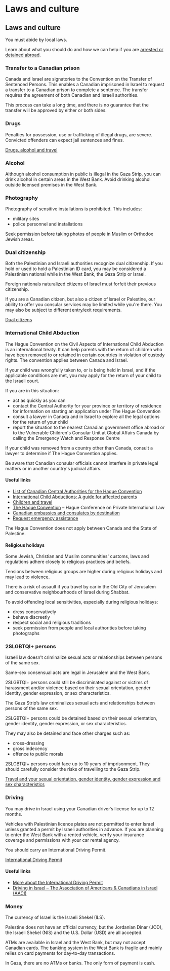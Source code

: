 # Laws and culture

## Laws and culture

You must abide by local laws.

Learn about what you should do and how we can help if you are [arrested or detained abroad](http://travel.gc.ca/assistance/emergency-info/arrest-detention).

### Transfer to a Canadian prison

Canada and Israel are signatories to the Convention on the Transfer of Sentenced Persons. This enables a Canadian imprisoned in Israel to request a transfer to a Canadian prison to complete a sentence. The transfer requires the agreement of both Canadian and Israeli authorities.

This process can take a long time, and there is no guarantee that the transfer will be approved by either or both sides.

### Drugs

Penalties for possession, use or trafficking of illegal drugs, are severe. Convicted offenders can expect jail sentences and fines.

[Drugs, alcohol and travel](https://travel.gc.ca/travelling/health-safety/drugs)

### Alcohol

Although alcohol consumption in public is illegal in the Gaza Strip, you can drink alcohol in certain areas in the West Bank. Avoid drinking alcohol outside licensed premises in the West Bank.

### Photography

Photography of sensitive installations is prohibited. This includes:

* military sites
* police personnel and installations

Seek permission before taking photos of people in Muslim or Orthodox Jewish areas.

### Dual citizenship

Both the Palestinian and Israeli authorities recognize dual citizenship. If you hold or used to hold a Palestinian ID card, you may be considered a Palestinian national while in the West Bank, the Gaza Strip or Israel.

Foreign nationals naturalized citizens of Israel must forfeit their previous citizenship.

If you are a Canadian citizen, but also a citizen of Israel or Palestine, our ability to offer you consular services may be limited while you're there. You may also be subject to different entry/exit requirements.

[Dual citizens](https://travel.gc.ca/travelling/documents/dual-citizenship?_ga=2.221570712.1604988387.1722891959-1748139045.1691506137)

### International Child Abduction

The Hague Convention on the Civil Aspects of International Child Abduction is an international treaty. It can help parents with the return of children who have been removed to or retained in certain countries in violation of custody rights. The convention applies between Canada and Israel.

If your child was wrongfully taken to, or is being held in Israel, and if the applicable conditions are met, you may apply for the return of your child to the Israeli court.

If you are in this situation:

* act as quickly as you can
* contact the Central Authority for your province or territory of residence for information on starting an application under The Hague Convention
* consult a lawyer in Canada and in Israel to explore all the legal options for the return of your child
* report the situation to the nearest Canadian government office abroad or to the Vulnerable Children's Consular Unit at Global Affairs Canada by calling the Emergency Watch and Response Centre

If your child was removed from a country other than Canada, consult a lawyer to determine if The Hague Convention applies.

Be aware that Canadian consular officials cannot interfere in private legal matters or in another country's judicial affairs.

#### Useful links

* [List of Canadian Central Authorities for the Hague Convention](https://www.hcch.net/en/states/authorities/details3/?aid=75)
* [International Child Abductions: A guide for affected parents](https://travel.gc.ca/travelling/publications/international-child-abductions)
* [Children and travel](https://travel.gc.ca/travelling/children)
* [The Hague Convention](https://www.hcch.net/en/instruments/conventions/full-text/?cid=24) – Hague Conference on Private International Law
* [Canadian embassies and consulates by destination](https://travel.gc.ca/assistance/embassies-consulates)
* [Request emergency assistance](https://travel.gc.ca/assistance/emergency-assistance?_ga)

The Hague Convention does not apply between Canada and the State of Palestine.

#### Religious holidays

Some Jewish, Christian and Muslim communities' customs, laws and regulations adhere closely to religious practices and beliefs.

Tensions between religious groups are higher during religious holidays and may lead to violence.

There is a risk of assault if you travel by car in the Old City of Jerusalem and conservative neighbourhoods of Israel during Shabbat.

To avoid offending local sensitivities, especially during religious holidays:

* dress conservatively
* behave discreetly
* respect social and religious traditions
* seek permission from people and local authorities before taking photographs

### 2SLGBTQI+ persons

Israeli law doesn’t criminalize sexual acts or relationships between persons of the same sex.

Same-sex consensual acts are legal in Jerusalem and the West Bank.

2SLGBTQI+ persons could still be discriminated against or victims of harassment and/or violence based on their sexual orientation, gender identity, gender expression, or sex characteristics.

The Gaza Strip’s law criminalizes sexual acts and relationships between persons of the same sex.

2SLGBTQI+ persons could be detained based on their sexual orientation, gender identity, gender expression, or sex characteristics.

They may also be detained and face other charges such as:

* cross-dressing
* gross indecency
* offence to public morals

2SLGBTQI+ persons could face up to 10 years of imprisonment. They should carefully consider the risks of travelling to the Gaza Strip.

[Travel and your sexual orientation, gender identity, gender expression and sex characteristics](https://travel.gc.ca/travelling/health-safety/lgbt-travel)

### Driving

You may drive in Israel using your Canadian driver’s license for up to 12 months.

Vehicles with Palestinian licence plates are not permitted to enter Israel unless granted a permit by Israeli authorities in advance. If you are planning to enter the West Bank with a rented vehicle, verify your insurance coverage and permissions with your car rental agency.

You should carry an International Driving Permit.

[International Driving Permit](https://travel.gc.ca/travelling/documents/international-driving-permit)

#### Useful links

* [More about the International Driving Permit](https://travel.gc.ca/travelling/documents/international-driving-permit)
* [Driving in Israel – The Association of Americans & Canadians in Israel (AACI)](https://aaci.org.il/driving-in-israel/#:~:text=Driving%20in%20Israel%20without%20a,date%20of%20entry%20into%20Israel.)

### Money

The currency of Israel is the Israeli Shekel (ILS).

Palestine does not have an official currency, but the Jordanian Dinar (JOD), the Israeli Shekel (NIS) and the U.S. Dollar (USD) are all accepted.

ATMs are available in Israel and the West Bank, but may not accept Canadian cards. The banking system in the West Bank is fragile and mainly relies on card payments for day-to-day transactions.

In Gaza, there are no ATMs or banks. The only form of payment is cash.